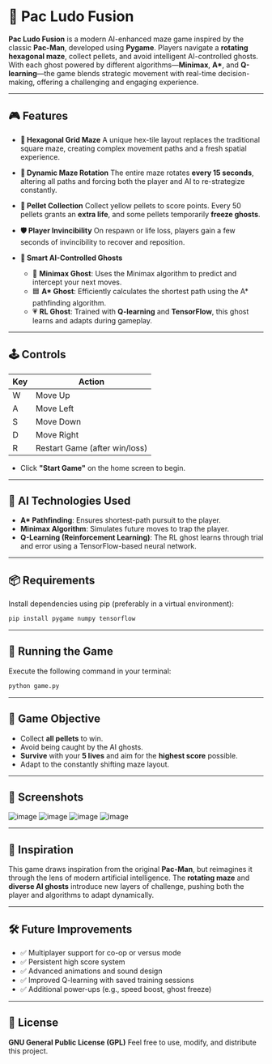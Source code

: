# 🧩 Pac Ludo Fusion

**Pac Ludo Fusion** is a modern AI-enhanced maze game inspired by the classic **Pac-Man**, developed using **Pygame**. Players navigate a **rotating hexagonal maze**, collect pellets, and avoid intelligent AI-controlled ghosts. With each ghost powered by different algorithms—**Minimax**, **A\***, and **Q-learning**—the game blends strategic movement with real-time decision-making, offering a challenging and engaging experience.

---

## 🎮 Features

* **🔷 Hexagonal Grid Maze**
  A unique hex-tile layout replaces the traditional square maze, creating complex movement paths and a fresh spatial experience.

* **🔁 Dynamic Maze Rotation**
  The entire maze rotates **every 15 seconds**, altering all paths and forcing both the player and AI to re-strategize constantly.

* **🔸 Pellet Collection**
  Collect yellow pellets to score points. Every 50 pellets grants an **extra life**, and some pellets temporarily **freeze ghosts**.

* **🛡️ Player Invincibility**
  On respawn or life loss, players gain a few seconds of invincibility to recover and reposition.

* **👻 Smart AI-Controlled Ghosts**

  * 🔴 **Minimax Ghost**: Uses the Minimax algorithm to predict and intercept your next moves.
  * 🟦 **A\* Ghost**: Efficiently calculates the shortest path using the A\* pathfinding algorithm.
  * 💗 **RL Ghost**: Trained with **Q-learning** and **TensorFlow**, this ghost learns and adapts during gameplay.

---

## 🕹️ Controls

| Key | Action                        |
| --- | ----------------------------- |
| W   | Move Up                       |
| A   | Move Left                     |
| S   | Move Down                     |
| D   | Move Right                    |
| R   | Restart Game (after win/loss) |

* Click **"Start Game"** on the home screen to begin.

---

## 🧠 AI Technologies Used

* **A\* Pathfinding**: Ensures shortest-path pursuit to the player.
* **Minimax Algorithm**: Simulates future moves to trap the player.
* **Q-Learning (Reinforcement Learning)**: The RL ghost learns through trial and error using a TensorFlow-based neural network.

---

## 📦 Requirements

Install dependencies using pip (preferably in a virtual environment):

```bash
pip install pygame numpy tensorflow
```

---

## 🚀 Running the Game

Execute the following command in your terminal:

```bash
python game.py
```

---

## 🧩 Game Objective

* Collect **all pellets** to win.
* Avoid being caught by the AI ghosts.
* **Survive** with your **5 lives** and aim for the **highest score** possible.
* Adapt to the constantly shifting maze layout.

---

## 📸 Screenshots
![image](https://github.com/user-attachments/assets/a16e4089-033c-44ec-a42a-a63949f4361e)
![image](https://github.com/user-attachments/assets/cbf3daec-e71c-4c26-84b8-76cad413591f)
![image](https://github.com/user-attachments/assets/b2c4ccf4-ad1e-4525-b5d5-999cde217a21)
![image](https://github.com/user-attachments/assets/70c51ced-7678-4d0c-8eb2-42f4984934dd)

---
## 🧠 Inspiration

This game draws inspiration from the original **Pac-Man**, but reimagines it through the lens of modern artificial intelligence. The **rotating maze** and **diverse AI ghosts** introduce new layers of challenge, pushing both the player and algorithms to adapt dynamically.

---

## 🛠️ Future Improvements

* ✅ Multiplayer support for co-op or versus mode
* ✅ Persistent high score system
* ✅ Advanced animations and sound design
* ✅ Improved Q-learning with saved training sessions
* ✅ Additional power-ups (e.g., speed boost, ghost freeze)

---

## 📜 License

**GNU General Public License (GPL)**
Feel free to use, modify, and distribute this project.

